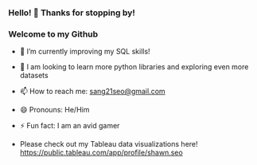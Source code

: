 ### Hello! 👋 Thanks for stopping by! 
### Welcome to my Github

- 🔭 I’m currently improving my SQL skills!
- 🌱 I am looking to learn more python libraries and exploring even more datasets
- 📫 How to reach me: sang21seo@gmail.com
- 😄 Pronouns: He/Him
- ⚡ Fun fact: I am an avid gamer 

- Please check out my Tableau data visualizations here! https://public.tableau.com/app/profile/shawn.seo
